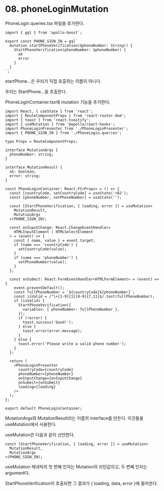 # 08. phoneLoginMutation

PhoneLogin.queries.tsx 파일을 추가한다.

```tsx
import { gql } from 'apollo-boost';

export const PHONE_SIGN_IN = gql`
  mutation startPhoneVerification($phoneNumber: String!) {
    StartPhoneVerification(phoneNumber: $phoneNumber) {
      ok
      error
    }
  }
`;
```

startPhone...은 우리가 직접 호출하는 이름이 아니다.

우리는 StartPhone...을 호출한다.

PhoneLoginContainer.tsx에 mutation 기능을 추가한다.

```tsx
import React, { useState } from 'react';
import { RouteComponentProps } from 'react-router-dom';
import { toast } from 'react-toastify';
import { useMutation } from '@apollo/react-hooks';
import PhoneLoginPresenter from './PhoneLoginPresenter';
import { PHONE_SIGN_IN } from './PhoneLogin.queries';

type Props = RouteComponentProps;

interface MutationArgs {
  phoneNumber: string;
}

interface MutationResult {
  ok: boolean;
  error: string;
}

const PhoneLoginContainer: React.FC<Props> = () => {
  const [countryCode, setCountryCode] = useState('+82');
  const [phoneNumber, setPhoneNumber] = useState('');

  const [StartPhoneVerification, { loading, error }] = useMutation<
    MutationResult,
    MutationArgs
  >(PHONE_SIGN_IN);

  const onInputChange: React.ChangeEventHandler<
    HTMLInputElement | HTMLSelectElement
  > = (event) => {
    const { name, value } = event.target;
    if (name === 'countryCode') {
      setCountryCode(value);
    }
    if (name === 'phoneNumber') {
      setPhoneNumber(value);
    }
  };

  const onSubmit: React.FormEventHandler<HTMLFormElement> = (event) => {
    event.preventDefault();
    const fullPhoneNumber = `${countryCode}${phoneNumber}`;
    const isValid = /^\+[1-9]{1}[0-9]{7,11}$/.test(fullPhoneNumber);
    if (isValid) {
      StartPhoneVerification({
        variables: { phoneNumber: fullPhoneNumber },
      });
      if (!error) {
        toast.success('Good!');
      } else {
        toast.error(error.message);
      }
    } else {
      toast.error('Please write a valid phone number');
    }
  };

  return (
    <PhoneLoginPresenter
      countryCode={countryCode}
      phoneNumber={phoneNumber}
      onInputChange={onInputChange}
      onSubmit={onSubmit}
      loading={loading}
    />
  );
};

export default PhoneLoginContainer;
```

MutationArgs와 MutationResult라는 이름의 interface를 만든다. 이것들을 useMutation에서 사용한다.

useMutation은 다음과 같이 선언한다.

```tsx
const [StartPhoneVerification, { loading, error }] = useMutation<
  MutationResult,
  MutationArgs
>(PHONE_SIGN_IN);
```

useMutation 제네릭의 첫 번째 인자는 Mutation의 리턴값이고, 두 번째 인자는 argument다.

StartPhoneVerification이 호출되면 그 결과가 { loading, data, error }에 들어온다.
